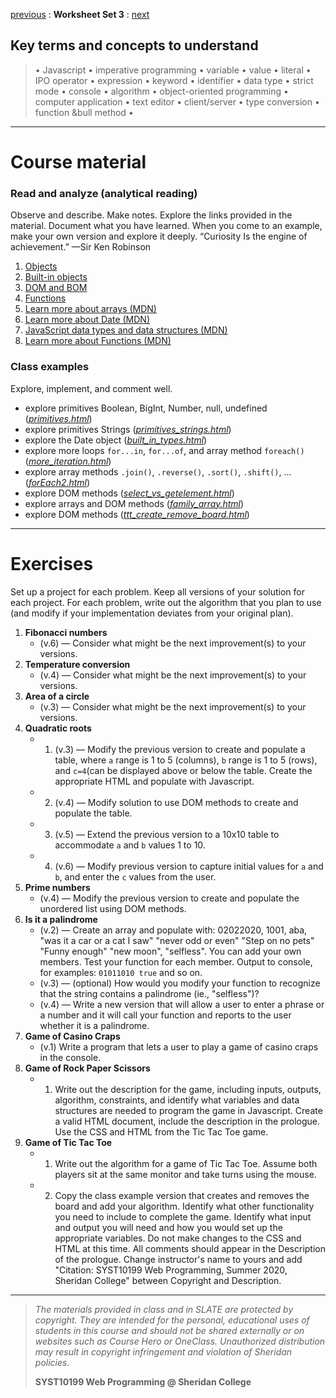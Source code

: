 [previous](set02.md) : **Worksheet Set 3** : [next](set04.md)


## Key terms and concepts to understand
> &bull; Javascript  &bull; imperative programming  &bull; variable  &bull; value  &bull; literal  &bull; IPO operator &bull; expression  &bull; keyword  &bull; identifier  &bull;  data type &bull; strict mode  &bull; console  &bull;  algorithm  &bull; object-oriented programming  &bull; computer application  &bull;  text editor  &bull; client/server  &bull;  type conversion  &bull; function &bull method &bull;
> 
---


# Course material

### Read and analyze (analytical reading)

Observe and describe. Make notes. Explore the links provided in the material. Document what you have learned. When you come to an example, make your own version and explore it deeply. “Curiosity Is the engine of achievement.” —Sir Ken Robinson

1. [Objects](https://ebajcar.github.io/web10199/content/learnjs/objects.html)
2. [Built-in objects](https://ebajcar.github.io/web10199/content/learnjs/collections.html)
3. [DOM and BOM](https://ebajcar.github.io/web10199/content/learnjs/dom.html)
4. [Functions](https://ebajcar.github.io/web10199/content/learnjs/functions.html)
5. [Learn more about arrays (MDN)](https://developer.mozilla.org/en-US/docs/Web/JavaScript/Reference/Global_Objects/Array)
6. [Learn more about Date (MDN)](https://developer.mozilla.org/en-US/docs/Web/JavaScript/Reference/Global_Objects/Date)
7. [JavaScript data types and data structures (MDN)](https://developer.mozilla.org/en-US/docs/Web/JavaScript/Data_structures)
8. [Learn more about Functions (MDN)](https://developer.mozilla.org/en-US/docs/Web/JavaScript/Guide/Functions)



### Class examples

Explore, implement, and comment well.
 
- explore primitives Boolean, BigInt, Number, null, undefined ([*primitives.html*](../examples/set3/primitives.html))
- explore primitives Strings ([*primitives_strings.html*](../examples/set3/primitives_strings.html))
- explore the Date object ([*built_in_types.html*](../examples/set3/built_in_types.html))
- explore more loops `for...in`, `for...of`, and array method `foreach()` ([*more_iteration.html*](../examples/set3/more_iteration.html))
- explore array methods `.join()`, `.reverse()`, `.sort()`, `.shift()`, ... ([*forEach2.html*](../examples/set3/forEach2.html))
- explore DOM methods ([*select_vs_getelement.html*](../examples/set3/select_vs_getelement.html))
- explore arrays and DOM methods ([*family_array.html*](../examples/set3/family_array.html))
- explore DOM methods ([*ttt_create_remove_board.html*](../examples/set3/ttt_create_remove_board.html))


---


# Exercises
Set up a project for each problem. Keep all versions of your solution for each project.  For each problem, write out the
algorithm that you plan to use (and modify if your implementation deviates from your original
plan).


1. **Fibonacci numbers** 
    - (v.6) &mdash; Consider what might be the next improvement(s) to your versions.
2. **Temperature conversion** 
    - (v.4) &mdash; Consider what might be the next improvement(s) to your versions.      
3. **Area of a circle** 
    - (v.3) &mdash; Consider what might be the next improvement(s) to your versions.    
4. **Quadratic roots** 
    - 1. (v.3) &mdash; Modify the previous version to create and populate a table, where  `a` range is 1 to 5 (columns), `b` range is 1 to 5 (rows), and `c=4`(can be displayed above or below the table. Create the appropriate HTML and populate with Javascript. 
    - 2. (v.4) &mdash; Modify solution to use DOM methods to create and populate the table.
    - 3. (v.5) &mdash; Extend the previous version to a 10x10 table to accommodate `a` and `b` values 1 to 10.
    - 4. (v.6) &mdash; Modify previous version to capture initial values for `a` and `b`, and enter the `c` values from the user.
5. **Prime numbers** 
    - (v.4) &mdash; Modify the previous version to create and populate the unordered list using DOM methods.
6. **Is it a palindrome** 
   - (v.2) &mdash; Create an array and populate with: 02022020, 1001, aba, "was it a car or a cat I saw" "never odd or even" "Step on no pets" "Funny enough"   "new moon", "selfless". You can add your own members. Test your function for each member. Output to console, for examples: `01011010 true` and so on.
    - (v.3) &mdash; (optional) How would you modify your function to recognize that the string contains a palindrome (ie., "selfless")?
    - (v.4) &mdash; Write a new version that will allow a user to enter a phrase or a number and it will call your function and reports to the user whether it is a palindrome.
7. **Game of Casino Craps**
	- (v.1) Write a program that lets a user to play a game of casino craps in the console.
8. **Game of Rock Paper Scissors**
    - 1. Write out the description for the game, including inputs, outputs, algorithm, constraints, and identify what variables and data structures are needed to program the game in Javascript. Create a valid HTML document, include the description in the prologue.  Use the CSS and HTML from the Tic Tac Toe game.
8. **Game of Tic Tac Toe**
    - 1. Write out the algorithm for a game of Tic Tac Toe. Assume both players sit at the same monitor and take turns using the mouse.
    - 2. Copy the class example version that creates and removes the board and add your algorithm. Identify what other functionality you need to include to complete the game. Identify what input and output you will need and how you would set up the appropriate variables. Do not make changes to the CSS and HTML at this time. All comments should appear in the Description of the prologue. Change instructor's name to yours and add "Citation: SYST10199 Web Programming, Summer 2020, Sheridan College" between Copyright and Description.


   
---
> *The materials provided in class and in SLATE are protected by copyright. They are intended for the personal, educational uses of students in this course and should not be shared externally or on websites such as Course Hero or OneClass. Unauthorized distribution may result in copyright infringement and violation of Sheridan policies.*
> 
> **SYST10199 Web Programming @ Sheridan College**
